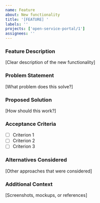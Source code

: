 ```yaml
---
name: Feature
about: New functionality
title: '[FEATURE] '
labels: ''
projects: ['open-service-portal/1']
assignees: ''
---
```


### Feature Description
[Clear description of the new functionality]

### Problem Statement
[What problem does this solve?]

### Proposed Solution
[How should this work?]

### Acceptance Criteria
- [ ] Criterion 1
- [ ] Criterion 2
- [ ] Criterion 3

### Alternatives Considered
[Other approaches that were considered]

### Additional Context
[Screenshots, mockups, or references]
